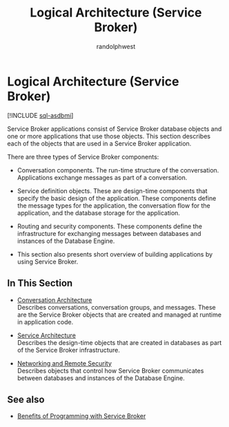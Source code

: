 ﻿---
title: Logical Architecture (Service Broker)
description: "Service Broker applications consist of Service Broker database objects and one or more applications that use those objects."
ms.prod: sql
ms.technology: configuration
ms.topic: conceptual
author: randolphwest
ms.author: rwestMSFT
ms.reviewer: mikeray, maghan
ms.date: "03/30/2022"
---

# Logical Architecture \(Service Broker\)

[!INCLUDE [sql-asdbmi](../../includes/applies-to-version/sql-asdbmi.md)]

Service Broker applications consist of Service Broker database objects and one or more applications that use those objects. This section describes each of the objects that are used in a Service Broker application.

There are three types of Service Broker components:

- Conversation components. The run-time structure of the conversation. Applications exchange messages as part of a conversation.

- Service definition objects. These are design-time components that specify the basic design of the application. These components define the message types for the application, the conversation flow for the application, and the database storage for the application.

- Routing and security components. These components define the infrastructure for exchanging messages between databases and instances of the Database Engine.

- This section also presents short overview of building applications by using Service Broker.

## In This Section

- [Conversation Architecture](conversation-architecture.md)  
    Describes conversations, conversation groups, and messages. These are the Service Broker objects that are created and managed at runtime in application code.

- [Service Architecture](service-architecture.md)  
    Describes the design-time objects that are created in databases as part of the Service Broker infrastructure.

- [Networking and Remote Security](networking-and-remote-security.md)  
    Describes objects that control how Service Broker communicates between databases and instances of the Database Engine.

## See also

- [Benefits of Programming with Service Broker](benefits-of-programming-with-service-broker.md)